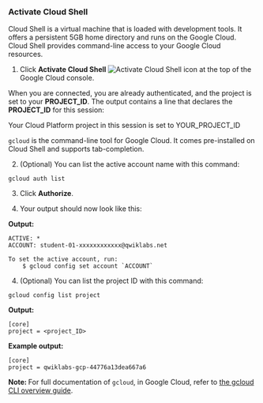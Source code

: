 ### Activate Cloud Shell

Cloud Shell is a virtual machine that is loaded with development tools. It offers a persistent 5GB home directory and runs on the Google Cloud. Cloud Shell provides command-line access to your Google Cloud resources. 

1. Click **Activate Cloud Shell** ![Activate Cloud Shell icon](https://storage.googleapis.com/cloud-training/images/devshell.png) at the top of the Google Cloud console.


When you are connected, you are already authenticated, and the project is set to your **PROJECT_ID**. The output contains a line that declares the **PROJECT_ID** for this session:

<ql-code-block output>
Your Cloud Platform project in this session is set to YOUR_PROJECT_ID
</ql-code-block>

`gcloud` is the command-line tool for Google Cloud. It comes pre-installed on Cloud Shell and supports tab-completion. 

2. (Optional) You can list the active account name with this command:

```
gcloud auth list
```
3. Click __Authorize__.

4. Your output should now look like this:

**Output:**
```output
ACTIVE: *
ACCOUNT: student-01-xxxxxxxxxxxx@qwiklabs.net

To set the active account, run:
    $ gcloud config set account `ACCOUNT`
```

4. (Optional) You can list the project ID with this command:

```
gcloud config list project
```

**Output:**

```output
[core]
project = <project_ID>
```
**Example output:**

```Output
[core]
project = qwiklabs-gcp-44776a13dea667a6
```
<ql-infobox>
<strong>Note: </strong>For full documentation of <code>gcloud</code>, in Google Cloud, refer to <a href="https://cloud.google.com/sdk/gcloud" target="_blank">the gcloud CLI overview guide</a>.
</ql-infobox>
